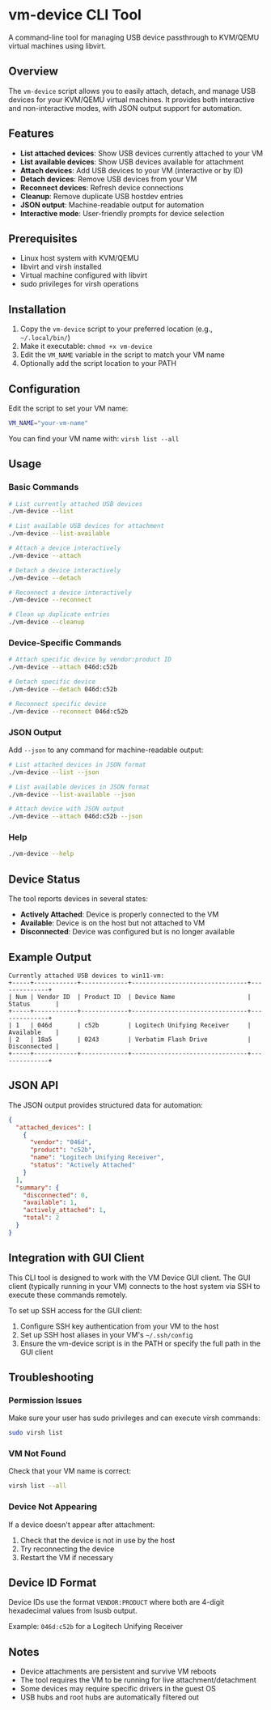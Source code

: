# vm-device CLI Tool

A command-line tool for managing USB device passthrough to KVM/QEMU virtual machines using libvirt.

## Overview

The `vm-device` script allows you to easily attach, detach, and manage USB devices for your KVM/QEMU virtual machines. It provides both interactive and non-interactive modes, with JSON output support for automation.

## Features

- **List attached devices**: Show USB devices currently attached to your VM
- **List available devices**: Show USB devices available for attachment
- **Attach devices**: Add USB devices to your VM (interactive or by ID)
- **Detach devices**: Remove USB devices from your VM
- **Reconnect devices**: Refresh device connections 
- **Cleanup**: Remove duplicate USB hostdev entries
- **JSON output**: Machine-readable output for automation
- **Interactive mode**: User-friendly prompts for device selection

## Prerequisites

- Linux host system with KVM/QEMU
- libvirt and virsh installed
- Virtual machine configured with libvirt
- sudo privileges for virsh operations

## Installation

1. Copy the `vm-device` script to your preferred location (e.g., `~/.local/bin/`)
2. Make it executable: `chmod +x vm-device`
3. Edit the `VM_NAME` variable in the script to match your VM name
4. Optionally add the script location to your PATH

## Configuration

Edit the script to set your VM name:

```bash
VM_NAME="your-vm-name"
```

You can find your VM name with: `virsh list --all`

## Usage

### Basic Commands

```bash
# List currently attached USB devices
./vm-device --list

# List available USB devices for attachment
./vm-device --list-available

# Attach a device interactively
./vm-device --attach

# Detach a device interactively  
./vm-device --detach

# Reconnect a device interactively
./vm-device --reconnect

# Clean up duplicate entries
./vm-device --cleanup
```

### Device-Specific Commands

```bash
# Attach specific device by vendor:product ID
./vm-device --attach 046d:c52b

# Detach specific device
./vm-device --detach 046d:c52b

# Reconnect specific device
./vm-device --reconnect 046d:c52b
```

### JSON Output

Add `--json` to any command for machine-readable output:

```bash
# List attached devices in JSON format
./vm-device --list --json

# List available devices in JSON format  
./vm-device --list-available --json

# Attach device with JSON output
./vm-device --attach 046d:c52b --json
```

### Help

```bash
./vm-device --help
```

## Device Status

The tool reports devices in several states:

- **Actively Attached**: Device is properly connected to the VM
- **Available**: Device is on the host but not attached to VM
- **Disconnected**: Device was configured but is no longer available

## Example Output

```
Currently attached USB devices to win11-vm:
+-----+------------+-------------+--------------------------------+--------------+
| Num | Vendor ID  | Product ID  | Device Name                    | Status       |
+-----+------------+-------------+--------------------------------+--------------+
| 1   | 046d       | c52b        | Logitech Unifying Receiver     | Available    |
| 2   | 18a5       | 0243        | Verbatim Flash Drive           | Disconnected |
+-----+------------+-------------+--------------------------------+--------------+
```

## JSON API

The JSON output provides structured data for automation:

```json
{
  "attached_devices": [
    {
      "vendor": "046d",
      "product": "c52b", 
      "name": "Logitech Unifying Receiver",
      "status": "Actively Attached"
    }
  ],
  "summary": {
    "disconnected": 0,
    "available": 1,
    "actively_attached": 1,
    "total": 2
  }
}
```

## Integration with GUI Client

This CLI tool is designed to work with the VM Device GUI client. The GUI client (typically running in your VM) connects to the host system via SSH to execute these commands remotely.

To set up SSH access for the GUI client:

1. Configure SSH key authentication from your VM to the host
2. Set up SSH host aliases in your VM's `~/.ssh/config`
3. Ensure the vm-device script is in the PATH or specify the full path in the GUI client

## Troubleshooting

### Permission Issues
Make sure your user has sudo privileges and can execute virsh commands:
```bash
sudo virsh list
```

### VM Not Found
Check that your VM name is correct:
```bash
virsh list --all
```

### Device Not Appearing
If a device doesn't appear after attachment:
1. Check that the device is not in use by the host
2. Try reconnecting the device
3. Restart the VM if necessary

## Device ID Format

Device IDs use the format `VENDOR:PRODUCT` where both are 4-digit hexadecimal values from lsusb output.

Example: `046d:c52b` for a Logitech Unifying Receiver

## Notes

- Device attachments are persistent and survive VM reboots
- The tool requires the VM to be running for live attachment/detachment
- Some devices may require specific drivers in the guest OS
- USB hubs and root hubs are automatically filtered out
